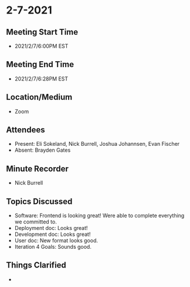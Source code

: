 # 2-7-2021
## Meeting Start Time
- 2021/2/7/6:00PM EST

## Meeting End Time
- 2021/2/7/6:28PM EST

## Location/Medium
- Zoom

## Attendees
- Present: Eli Sokeland, Nick Burrell, Joshua Johannsen, Evan Fischer
- Absent: Brayden Gates

## Minute Recorder
- Nick Burrell

## Topics Discussed
- Software: Frontend is looking great! Were able to complete everything we committed to.
- Deployment doc: Looks great!
- Development doc: Looks great!
- User doc: New format looks good.
- Iteration 4 Goals: Sounds good.
## Things Clarified
- 
